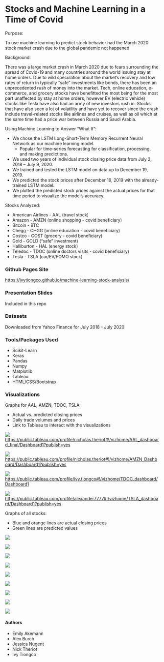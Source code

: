 # Stocks and Machine Learning in a Time of Covid

Purpose: 

To use machine learning to predict stock behavior had the March 2020 stock market crash due to the global pandemic not happened

Background: 

There was a large market crash in March 2020 due to fears surrounding the spread of Covid-19 and many countries around the world issuing stay at home orders. Due to wild speculation about the market’s recovery and low rates of return in typically “safe” investments like bonds, there has been an unprecedented rush of money into the market. Tech, online education, e-commerce, and grocery stocks have benefitted the most being for the most part unaffected by stay at home orders, however EV (electric vehicle) stocks like Tesla have also had an army of new investors rush in. Stocks that have also seen a lot of volatility and have yet to recover since the crash include travel-related stocks like airlines and cruises, as well as oil which at the same time had a price war between Russia and Saudi Arabia.

Using Machine Learning to Answer “What If”:
* We chose the LSTM Long-Short-Term Memory Recurrent Neural Network as our machine learning model.
  * Popular for time-series forecasting for classification, processing, and making predictions.
* We used two years of individual stock closing price data from July 2, 2018 – July 9, 2020.
* We trained and tested the LSTM model on data up to December 19, 2019.
* We predicted the stock prices after December 19, 2019 with the already-trained LSTM model.
* We plotted the predicted stock prices against the actual prices for that time period to visualize the model’s accuracy.

Stocks Analyzed:
* American Airlines - AAL (travel stock)
* Amazon - AMZN (online shopping - covid beneficiary)
* Bitcoin - BTC
* Chegg - CHGG (online education - covid beneficiary)
* Costco - COST (grocery - covid beneficiary)
* Gold - GOLD (“safe” investment)
* Halliburton - HAL (energy stock)
* Teledoc - TDOC (online doctors visits - covid beneficiary)
* Tesla - TSLA (car/EV/FOMO stock)

### Github Pages Site

https://ivytiongco.github.io/machine-learning-stock-analysis/

### Presentation Slides

Included in this repo

### Datasets

Downloaded from Yahoo Finance for July 2018 - July 2020

### Tools/Packages Used
* Scikit-Learn
* Keras
* Pandas
* Numpy
* Matplotlib
* Tableau
* HTML/CSS/Bootstrap

### Visualizations 
Graphs for AAL, AMZN, TDOC, TSLA:
* Actual vs. predicted closing prices
* Daily trade volumes and prices
* Link to Tableau to interact with the visualizations

![](charts/AAL_dashboard.png)
https://public.tableau.com/profile/nicholas.theriot#!/vizhome/AAL_dashboard_final/Dashboard1?publish=yes

![](charts/AMZN_dashboard.png)
https://public.tableau.com/profile/nicholas.theriot#!/vizhome/AMZN_Dashboard/Dashboard1?publish=yes

![](charts/TDOC_Dashboard.png)
https://public.tableau.com/profile/ivy.tiongco#!/vizhome/TDOC_dashboard/Dashboard1

![](charts/TSLA_dashboard.png)
https://public.tableau.com/profile/alexander7777#!/vizhome/TSLA_dashboard/Dashboard1?publish=yes

Graphs of all stocks:
* Blue and orange lines are actual closing prices
* Green lines are predicted values

![](charts/AAL.png)

![](charts/AMZN.png)

![](charts/BTC.png)

![](charts/CHGG.png)

![](charts/COST.png)

![](charts/GOLD.png)

![](charts/HAL.png)

![](charts/TDOC.png)

![](charts/TSLA.png)

#### Authors
* Emily Akemann
* Alex Burch
* Jessica Nugent
* Nick Theriot
* Ivy Tiongco
